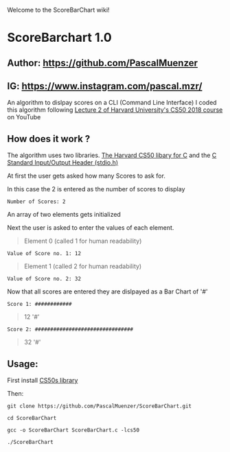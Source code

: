 Welcome to the ScoreBarChart wiki!
# ScoreBarchart 1.0
## Author: https://github.com/PascalMuenzer
## IG: https://www.instagram.com/pascal.mzr/
An algorithm to dislpay scores on a CLI (Command Line Interface)
I coded this algorithm following [Lecture 2 of Harvard University's CS50 2018 course ](https://www.youtube.com/watch?v=ba7e4mksR5I&list=PLWKjhJtqVAbmGw5fN5BQlwuug-8bDmabi&index=3) on YouTube
## How does it work ?
The algorithm uses two libraries.
[The Harvard CS50 libary for C](https://github.com/cs50/libcs50) and the [C Standard Input/Output Header (stdio.h)](https://www.gnu.org/software/m68hc11/examples/stdio_8h-source.html)

At first the user gets asked how many Scores to ask for.

In this case the 2 is entered as the number of scores to display

`Number of Scores: 2`

An array of two elements gets initialized

Next the user is asked to enter the values of each element.


> Element 0 (called 1 for human readability)

`Value of Score no. 1: 12`

> Element 1 (called 2 for human readability)

`Value of Score no. 2: 32`

Now that all scores are entered they are dislpayed as a Bar Chart of '#'

`Score 1: ############ ` 
> 12 '#'

`Score 2: ################################ `
> 32 '#'

## Usage:

First install [CS50s library](https://github.com/cs50/libcs50)

Then:

`git clone https://github.com/PascalMuenzer/ScoreBarChart.git`

`cd ScoreBarChart`

`gcc -o ScoreBarChart ScoreBarChart.c -lcs50`

`./ScoreBarChart`
